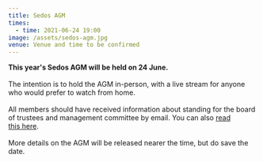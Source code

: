 ```yaml
---
title: Sedos AGM
times:
  - time: 2021-06-24 19:00
image: /assets/sedos-agm.jpg
venue: Venue and time to be confirmed
---
```

**This year's Sedos AGM will be held on 24 June.**\
\
The intention is to hold the AGM in-person, with a live stream for anyone who would prefer to watch from home. \
\
All members should have received information about standing for the board of trustees and management committee by email. You can also [read this here](https://sedos.co.uk/news/2021-05-27-agm-date-and-join-the-trustees-or-management-committee).\
\
More details on the AGM will be released nearer the time, but do save the date.